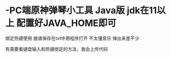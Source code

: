 # -PC端原神弹琴小工具 Java版 jdk在11以上 配置好JAVA_HOME即可 
绑定热键使用 曲谱保存在txt中用程序打开 不太懂音乐 弹出来差不少

有需要看键盘输入和热键绑定的方法，我会上传代码

